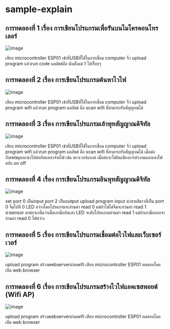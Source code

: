 # sample-explain
## การทดลองที่ 1 เรื่อง การเขียนโปรแกรมเพื่อรันบนไมโครคอนโทรเลอร์
![image](https://user-images.githubusercontent.com/98943460/153704612-15337426-9eb5-425d-88e4-ee6db581bf10.png)

เสียบ microcontroller ESP01 เข้าที่USBที่ใช้ในการเชื่อม computer จิ๋ว upload program แล้วrun code ผลลัพธ์คือ นับตั้งแต่ 1 ไปเรื่่อยๆ
## การทดลองที่ 2 เรื่อง การเขียนโปรแกรมค้นหาไวไฟ

![image](https://user-images.githubusercontent.com/98943460/153704570-cb105dc8-c36f-43db-893e-de23a2f0af5a.png)

เสียบ microcontroller ESP01 เข้าที่USBที่ใช้ในการเชื่อม computer จิ๋ว upload program wifi แล้วrun program ผลลัพธ์ คือ scan wifi ที่สามารถรับสัญญาณได้

## การทดลองที่ 3 เรื่อง การเขียนโปรแกรมเอ้าพุทสัญญาณดิจิทัล
![image](https://user-images.githubusercontent.com/98943460/153704661-5618b94e-801f-491c-b7ae-ef429475dea4.png)

เสียบ microcontroller ESP01 เข้าที่USBที่ใช้ในการเชื่อม computer จิ๋ว upload program wifi แล้วrun program ผลลัพธ์ คือ scan wifi ที่สามารถรับสัญญาณได้
เมื่อต่อกับrelayและนำไปต่อกับแหล่งจ่ายไฟ เช่น พาวเวอร์แบงค์ เมื่อต่อจะได้ยินเสียงการทำงานและแสงไฟสลับ on off

## การทดลองที่ 4 เรื่อง การเขียนโปรแกรมอินพุทสัญญาณดิจิทัล

![image](https://user-images.githubusercontent.com/98943460/153704722-7e9c443e-c303-4dbe-bd64-6c246efc0975.png)

set port 0 เป็นinput port 2 เป็นoutput upload program input นำสายสีขาวที่เป็น port 0 จิ้มไปที่ 0 LED สว่างโดยโปรแกรมจะอ่านค่า read 0 แต่ถ้าไม่ได้จิ้มจะอ่านค่า read 1 นำsensor มาต่อจะเห็นว่าเมื่อเอามือบังแสง LED จะดับโปรแกรมอ่านค่า read 1 แต่ถ้าเอามือออกจะอ่านค่า read 0 ไฟสว่าง

## การทดลองที่ 5 เรื่อง การเขียนโปรแกรมเชื่อมต่อไวไฟและเว็บเซอร์เวอร์

![image](https://user-images.githubusercontent.com/98943460/153704773-dd382718-8488-4ca8-ad30-bc063a3d3515.png)

upload program สร้างwebserverผ่านwifi เสียบ microcontroller ESP01 ทดสอบโดยเปิด web browser

## การทดลองที่ 6 เรื่อง การเขียนโปรแกรมสร้างไวไฟแอคเซสพอยต์ (Wifi AP)

![image](https://user-images.githubusercontent.com/98943460/153704873-2a680be9-0b61-475b-9e4c-cb4b7459a733.png)

upload program สร้างwebserverผ่านwifi เสียบ microcontroller ESP01 ทดสอบโดยเปิด web browser

